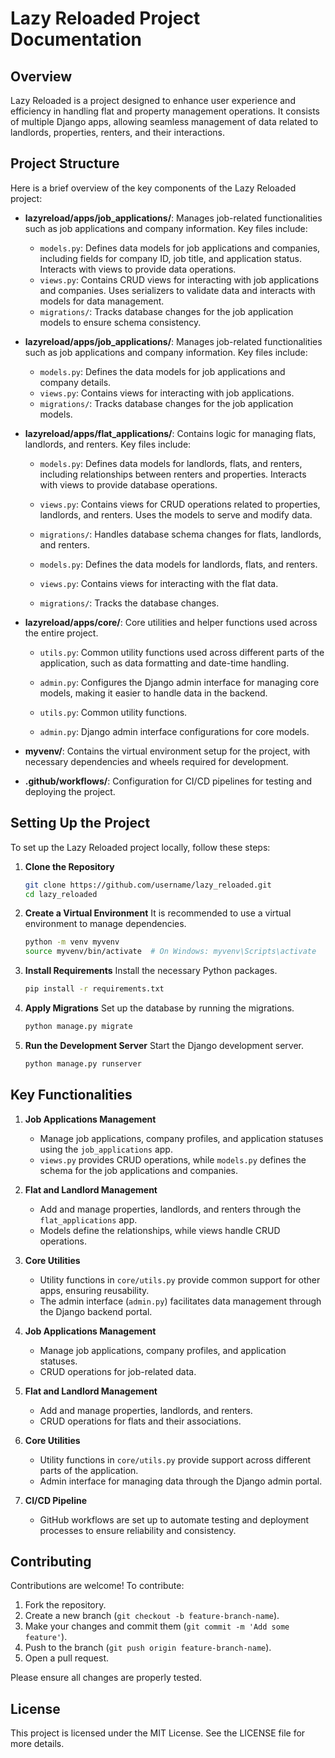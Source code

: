 # Lazy Reloaded Project Documentation

## Overview
Lazy Reloaded is a project designed to enhance user experience and efficiency in handling flat and property management operations. It consists of multiple Django apps, allowing seamless management of data related to landlords, properties, renters, and their interactions.

## Project Structure
Here is a brief overview of the key components of the Lazy Reloaded project:

- **lazyreload/apps/job_applications/**: Manages job-related functionalities such as job applications and company information. Key files include:
  - `models.py`: Defines data models for job applications and companies, including fields for company ID, job title, and application status. Interacts with views to provide data operations.
  - `views.py`: Contains CRUD views for interacting with job applications and companies. Uses serializers to validate data and interacts with models for data management.
  - `migrations/`: Tracks database changes for the job application models to ensure schema consistency.

- **lazyreload/apps/job_applications/**: Manages job-related functionalities such as job applications and company information. Key files include:
  - `models.py`: Defines the data models for job applications and company details.
  - `views.py`: Contains views for interacting with job applications.
  - `migrations/`: Tracks database changes for the job application models.

- **lazyreload/apps/flat_applications/**: Contains logic for managing flats, landlords, and renters. Key files include:
  - `models.py`: Defines data models for landlords, flats, and renters, including relationships between renters and properties. Interacts with views to provide database operations.
  - `views.py`: Contains views for CRUD operations related to properties, landlords, and renters. Uses the models to serve and modify data.
  - `migrations/`: Handles database schema changes for flats, landlords, and renters.

  - `models.py`: Defines the data models for landlords, flats, and renters.
  - `views.py`: Contains views for interacting with the flat data.
  - `migrations/`: Tracks the database changes.

- **lazyreload/apps/core/**: Core utilities and helper functions used across the entire project.
  - `utils.py`: Common utility functions used across different parts of the application, such as data formatting and date-time handling.
  - `admin.py`: Configures the Django admin interface for managing core models, making it easier to handle data in the backend.

  - `utils.py`: Common utility functions.
  - `admin.py`: Django admin interface configurations for core models.

- **myvenv/**: Contains the virtual environment setup for the project, with necessary dependencies and wheels required for development.

- **.github/workflows/**: Configuration for CI/CD pipelines for testing and deploying the project.

## Setting Up the Project
To set up the Lazy Reloaded project locally, follow these steps:

1. **Clone the Repository**
   ```bash
   git clone https://github.com/username/lazy_reloaded.git
   cd lazy_reloaded
   ```

2. **Create a Virtual Environment**
   It is recommended to use a virtual environment to manage dependencies.
   ```bash
   python -m venv myvenv
   source myvenv/bin/activate  # On Windows: myvenv\Scripts\activate
   ```

3. **Install Requirements**
   Install the necessary Python packages.
   ```bash
   pip install -r requirements.txt
   ```

4. **Apply Migrations**
   Set up the database by running the migrations.
   ```bash
   python manage.py migrate
   ```

5. **Run the Development Server**
   Start the Django development server.
   ```bash
   python manage.py runserver
   ```

## Key Functionalities
1. **Job Applications Management**
   - Manage job applications, company profiles, and application statuses using the `job_applications` app.
   - `views.py` provides CRUD operations, while `models.py` defines the schema for the job applications and companies.

2. **Flat and Landlord Management**
   - Add and manage properties, landlords, and renters through the `flat_applications` app.
   - Models define the relationships, while views handle CRUD operations.

3. **Core Utilities**
   - Utility functions in `core/utils.py` provide common support for other apps, ensuring reusability.
   - The admin interface (`admin.py`) facilitates data management through the Django backend portal.

4. **Job Applications Management**
   - Manage job applications, company profiles, and application statuses.
   - CRUD operations for job-related data.

1. **Flat and Landlord Management**
   - Add and manage properties, landlords, and renters.
   - CRUD operations for flats and their associations.

2. **Core Utilities**
   - Utility functions in `core/utils.py` provide support across different parts of the application.
   - Admin interface for managing data through the Django admin portal.

3. **CI/CD Pipeline**
   - GitHub workflows are set up to automate testing and deployment processes to ensure reliability and consistency.

## Contributing
Contributions are welcome! To contribute:
1. Fork the repository.
2. Create a new branch (`git checkout -b feature-branch-name`).
3. Make your changes and commit them (`git commit -m 'Add some feature'`).
4. Push to the branch (`git push origin feature-branch-name`).
5. Open a pull request.

Please ensure all changes are properly tested.

## License
This project is licensed under the MIT License. See the LICENSE file for more details.

